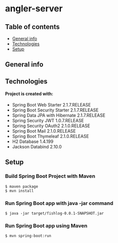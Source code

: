 # angler-server

## Table of contents
* [General info](#general-info)
* [Technologies](#technologies)
* [Setup](#setup)

## General info

## Technologies
#### Project is created with:
* Spring Boot Web Starter           2.1.7.RELEASE
* Spring Boot Security Starter      2.1.7.RELEASE
* Spring Data JPA with Hibernate    2.1.7.RELEASE
* Spring Security JWT               1.0.7.RELEASE
* Spring Security OAuth2            2.1.0.RELEASE
* Spring Boot Mail                  2.1.0.RELEASE
* Spring Boot Thymeleaf             2.1.0.RELEASE
* H2 Database                       1.4.199
* Jackson Databind                  2.10.0
	
## Setup
### Build Spring Boot Project with Maven
```
$ maven package
$ mvn install
```

### Run Spring Boot app with java -jar command
```
$ java -jar target/fishlog-0.0.1-SNAPSHOT.jar
```

### Run Spring Boot app using Maven
```
$ mvn spring-boot:run
```
